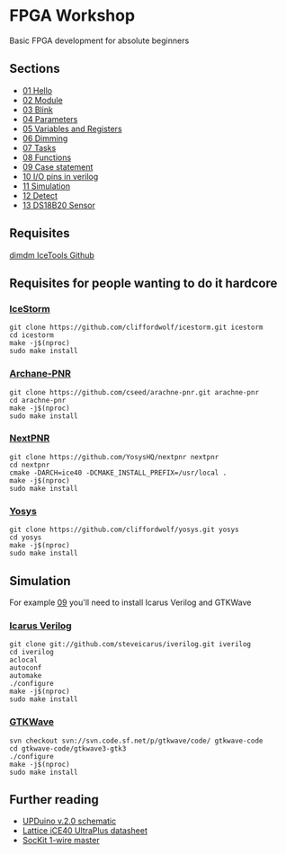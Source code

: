 # FPGA Workshop

Basic FPGA development 
for absolute beginners

## Sections

* [01 Hello](01-hello)
* [02 Module](02-module)
* [03 Blink](03-blink)
* [04 Parameters](04-parameter)
* [05 Variables and Registers](05-varreg)
* [06 Dimming](06-dim)
* [07 Tasks](07-task)
* [08 Functions](08-function)
* [09 Case statement](09-case)
* [10 I/O pins in verilog](10-io)
* [11 Simulation](11-sim)
* [12 Detect](12-detect)
* [13 DS18B20 Sensor](13-temp-ds18b20)

## Requisites

[dimdm IceTools Github](https://github.com/ddm/icetools)

## Requisites for people wanting to do it hardcore


### [IceStorm](http://www.clifford.at/icestorm/)

```
git clone https://github.com/cliffordwolf/icestorm.git icestorm
cd icestorm
make -j$(nproc)
sudo make install
```

### [Archane-PNR](https://github.com/cseed/arachne-pnr)

```
git clone https://github.com/cseed/arachne-pnr.git arachne-pnr
cd arachne-pnr
make -j$(nproc)
sudo make install
```

### [NextPNR](https://github.com/YosysHQ/nextpnr)

```
git clone https://github.com/YosysHQ/nextpnr nextpnr
cd nextpnr
cmake -DARCH=ice40 -DCMAKE_INSTALL_PREFIX=/usr/local .
make -j$(nproc)
sudo make install
```

### [Yosys](http://www.clifford.at/yosys/)

```
git clone https://github.com/cliffordwolf/yosys.git yosys
cd yosys
make -j$(nproc)
sudo make install
```

## Simulation

For example [09](/09-sim) you'll need to install Icarus Verilog and GTKWave

### [Icarus Verilog](http://iverilog.icarus.com/)

```
git clone git://github.com/steveicarus/iverilog.git iverilog
cd iverilog
aclocal
autoconf
automake
./configure
make -j$(nproc)
sudo make install
```

### [GTKWave](http://gtkwave.sourceforge.net/)

```
svn checkout svn://svn.code.sf.net/p/gtkwave/code/ gtkwave-code
cd gtkwave-code/gtkwave3-gtk3
./configure
make -j$(nproc)
sudo make install
```

## Further reading

* [UPDuino v.2.0 schematic](docs/UPDuino_v2_0_C_121217.pdf)
* [Lattice iCE40 UltraPlus datasheet](docs/ice40ultraplusfamilydatasheet.pdf)
* [SocKit 1-wire master](docs/sockit_onewire.pdf)
